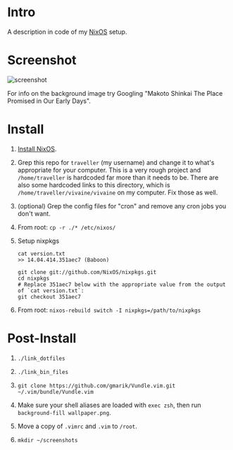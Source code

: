 # Intro

A description in code of my [NixOS](http://nixos.org/) setup.

# Screenshot

![screenshot](https://raw.githubusercontent.com/seagreen/vivaine/master/screenshot.png)

For info on the background image try Googling "Makoto Shinkai The Place Promised in Our Early Days".

# Install

1. [Install NixOS](http://nixos.org/nixos/manual/#sec-installation).

2. Grep this repo for `traveller` (my username) and change it to what's appropriate for your computer. This is a very rough project and `/home/traveller` is hardcoded far more than it needs to be. There are also some hardcoded links to this directory, which is `/home/traveller/vivaine/vivaine` on my computer. Fix those as well.

3. (optional) Grep the config files for "cron" and remove any cron jobs you don't want.

4. From root: `cp -r ./* /etc/nixos/`

5. Setup nixpkgs

    ```
    cat version.txt
    >> 14.04.414.351aec7 (Baboon)

    git clone git://github.com/NixOS/nixpkgs.git
    cd nixpkgs
    # Replace 351aec7 below with the appropriate value from the output of `cat version.txt`:
    git checkout 351aec7
    ```

6. From root: `nixos-rebuild switch -I nixpkgs=/path/to/nixpkgs`

# Post-Install

1. `./link_dotfiles`

2. `./link_bin_files`

3. `git clone https://github.com/gmarik/Vundle.vim.git ~/.vim/bundle/Vundle.vim`

4. Make sure your shell aliases are loaded with `exec zsh`, then run `background-fill wallpaper.png`.

5. Move a copy of `.vimrc` and `.vim` to `/root`.

6. `mkdir ~/screenshots`
